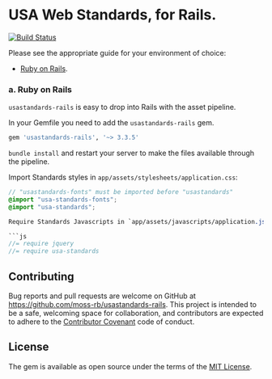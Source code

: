 # USA Web Standards, for Rails.

[![Build Status](https://travis-ci.org/moss-rb/usastandards-rails.svg)](https://travis-ci.org/moss-rb/usastandards-rails)

Please see the appropriate guide for your environment of choice:

* [Ruby on Rails](#a-ruby-on-rails).

### a. Ruby on Rails

`usastandards-rails` is easy to drop into Rails with the asset pipeline.

In your Gemfile you need to add the `usastandards-rails` gem.

```ruby
gem 'usastandards-rails', '~> 3.3.5'
```

`bundle install` and restart your server to make the files available through the pipeline.

Import Standards styles in `app/assets/stylesheets/application.css`:

```scss
// "usastandards-fonts" must be imported before "usastandards"
@import "usa-standards-fonts";
@import "usa-standards";

Require Standards Javascripts in `app/assets/javascripts/application.js`:

```js
//= require jquery
//= require usa-standards
```

## Contributing

Bug reports and pull requests are welcome on GitHub at https://github.com/moss-rb/usastandards-rails. This project is intended to be a safe, welcoming space for collaboration, and contributors are expected to adhere to the [Contributor Covenant](contributor-covenant.org) code of conduct.

## License

The gem is available as open source under the terms of the [MIT License](http://opensource.org/licenses/MIT).
